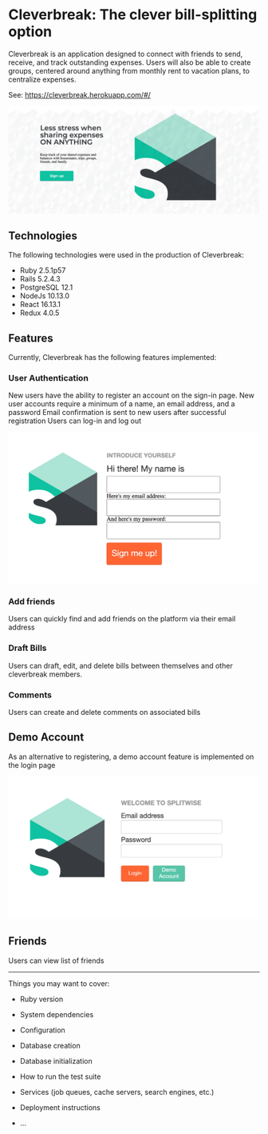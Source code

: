 # Cleverbreak: The clever bill-splitting option
Cleverbreak is an application designed to connect with friends to send, receive, and track outstanding expenses. Users will also be able to create groups, centered around anything from monthly rent to vacation plans, to centralize expenses.

See: https://cleverbreak.herokuapp.com/#/

![Splash Page](./readme_images/splashPage.png)

## Technologies
The following technologies were used in the production of Cleverbreak:
  * Ruby 2.5.1p57
  * Rails 5.2.4.3
  * PostgreSQL 12.1
  * NodeJs 10.13.0
  * React 16.13.1
  * Redux 4.0.5
  
## Features
Currently, Cleverbreak has the following features implemented:

### User Authentication
New users have the ability to register an account on the sign-in page.
New user accounts require a minimum of a name, an email address, and a password
Email confirmation is sent to new users after successful registration
Users can log-in and log out

![Signin Example](./readme_images/Signin.png)

### Add friends
Users can quickly find and add friends on the platform via their email address

### Draft Bills
Users can draft, edit, and delete bills between themselves and other cleverbreak members. 

### Comments
Users can create and delete comments on associated bills






## Demo Account
As an alternative to registering, a demo account feature is implemented on the login page

![Demo Example](./readme_images/demoEx.png)

## Friends
Users can view list of friends

---------------
Things you may want to cover:

* Ruby version

* System dependencies

* Configuration

* Database creation

* Database initialization

* How to run the test suite

* Services (job queues, cache servers, search engines, etc.)

* Deployment instructions

* ...

